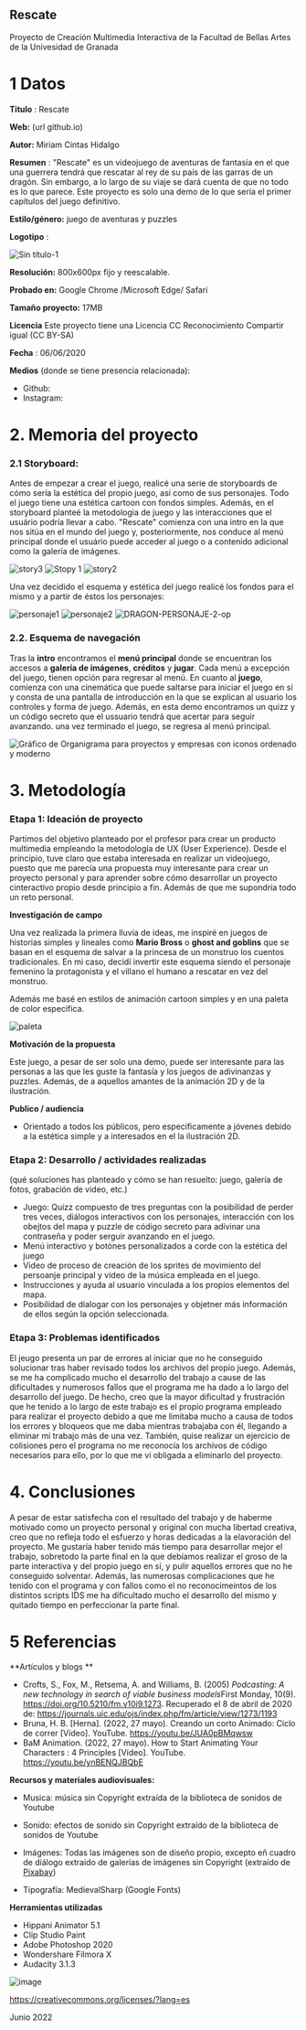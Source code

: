 ## Rescate

Proyecto de Creación Multimedia Interactiva de la  Facultad de Bellas Artes de la Univesidad de Granada



# 1 Datos 



**Titulo** : Rescate

**Web:**   (url github.io)

**Autor:**  Miriam Cintas Hidalgo

**Resumen** : "Rescate" es un videojuego de aventuras de fantasía en el que una guerrera tendrá que rescatar al rey de su país de las garras de un dragón. Sin embargo, a lo largo de su viaje se dará cuenta de que no todo es lo que parece. Este proyecto es solo una demo de lo que sería el primer capítulos del juego definitivo.

**Estilo/género:**    juego de aventuras y puzzles

**Logotipo** : 

![Sin título-1](https://user-images.githubusercontent.com/106731799/172197629-97ef6154-6942-4cda-8892-01dea834cb11.png)

**Resolución:** 800x600px fijo y reescalable.

**Probado en:**   Google Chrome /Microsoft Edge/  Safari

**Tamaño proyecto:** 17MB 

**Licencia** Este proyecto tiene una Licencia CC Reconocimiento Compartir igual (CC BY-SA)

**Fecha** : 06/06/2020

**Medios** (donde se tiene presencia relacionada):

- Github:
- Instagram: 

# 2. Memoria del proyecto 

### 2.1 Storyboard: 
Antes de empezar a crear el juego, realicé una serie de storyboards de cómo sería la estética del propio juego, así como de sus personajes. Todo el juego tiene una estética cartoon con fondos simples. Además, en el storyboard planteé la metodologia de juego y las interacciones que el usuário podría llevar a cabo. "Rescate" comienza con una intro en la que nos sitúa en el mundo del juego y, posteriormente, nos conduce al menú principal donde el usuário puede acceder al juego o a contenido adicional como la galería de imágenes.

![story3](https://user-images.githubusercontent.com/106731799/172213845-a2c3cdda-a9a8-4230-86ce-c657d0a416a8.jpg)
![Stopy 1](https://user-images.githubusercontent.com/106731799/172213897-e7d8c6a9-fc83-4098-8174-5cac961bc6a3.jpg)
![story2](https://user-images.githubusercontent.com/106731799/172213910-76b00079-8a4a-4d50-8fa7-c65c3edf20f0.jpg)


Una vez decidido el esquema y estética del juego realicé los fondos para el mismo y a partir de éstos los personajes:

![personaje1](https://user-images.githubusercontent.com/106731799/172215235-78a6ff74-9485-4448-8801-d0ec575f10d8.jpg)
![personaje2](https://user-images.githubusercontent.com/106731799/172215242-4a57a916-4c8a-4a37-b7c1-a069055c82d3.jpg)
![DRAGON-PERSONAJE-2-op](https://user-images.githubusercontent.com/106731799/172215314-0fbc8dc6-4659-4887-8c75-77b13cfa167d.png)





### 2.2. Esquema de navegación 
Tras la **intro** encontramos el **menú principal** donde se encuentran los accesos a **galería de imágenes**, **créditos** y **jugar**. Cada menú a excepción del juego, tienen opción para regresar al menú. En cuanto al **juego**, comienza con una cinemática que puede saltarse para iniciar el juego en sí y consta de una pantalla de introducción en la que se explican al usuario los controles y forma de juego. Además, en esta demo encontramos un quizz y un código secreto que el ussuario tendrá que acertar para seguir avanzando. una vez terminado el juego, se regresa al menú principal.


![Gráfico de Organigrama para proyectos y empresas con iconos ordenado y moderno](https://user-images.githubusercontent.com/106731799/172219505-e394c722-a4b5-4059-950e-a79eceb71d1e.jpg)






# 3. Metodología





### Etapa 1: Ideación de proyecto

Partimos del objetivo planteado por el profesor para crear un producto multimedia empleando la metodología de UX (User Experience). Desde el principio, tuve claro que estaba interesada en realizar un videojuego, puesto que me parecía una propuesta muy interesante para crear un proyecto personal y para aprender sobre cómo desarrollar un proyecto cinteractivo propio desde principio a fin. Además de que me supondría todo un reto personal.

**Investigación de campo** 

Una vez realizada la primera lluvia de ideas, me inspiré en juegos de historias simples y lineales como **Mario Bross** o **ghost and goblins** que se basan en el esquema de salvar a la princesa de un monstruo los cuentos tradicionales. En mi caso, decidí invertir este esquema siendo el personaje femenino la protagonista y el villano el humano a rescatar en vez del monstruo.

Además me basé en estilos de animación cartoon simples y en una paleta de color específica.

![paleta](https://user-images.githubusercontent.com/106731799/172224389-098d8493-7d8b-4d7b-841d-933050831a19.jpg)



**Motivación de la propuesta** 

Este  juego, a pesar de ser solo una demo, puede ser interesante para las personas a las que les guste la fantasía y los juegos de adivinanzas y puzzles. Además, de a aquellos amantes de la animación 2D y de la ilustración.


**Publico / audiencia**

- Orientado a todos los públicos, pero especificamente a jóvenes debido a la estética simple y a interesados en el la ilustración 2D.





### Etapa 2: Desarrollo / actividades realizadas

(qué soluciones has planteado y cómo se han resuelto: juego, galería de fotos, grabación de video, etc.)

- Juego: Quizz compuesto de tres preguntas con la posibilidad de perder tres veces, diálogos interactivos con los personajes, interacción con los obejtos del mapa y puzzle de código secreto para adivinar una contraseña y poder serguir avanzando en el juego. 
- Menú interactivo y botónes personalizados a corde con la estética del juego
- Video de proceso de creación de los sprites de movimiento del persoanje principal y vídeo de la música empleada en el juego.
- Instrucciones y ayuda al usuario vinculada a los propios elementos del mapa.
- Posibilidad de dialogar con los personajes y objetner más información de ellos según la opción seleccionada.



### Etapa 3: Problemas identificados

El jeugo presenta un par de errores al iniciar que no he conseguido solucionar tras haber revisado todos los archivos del propio juego. Además, se me ha complicado mucho el desarrollo del trabajo a cause de las dificultades y numerosos fallos que el programa me ha dado a lo largo del desarrollo del juego. De hecho, creo que la mayor dificultad y frustración que he tenido a lo largo de este trabajo es el propio programa empleado para realizar el proyecto debido a que me limitaba mucho a causa de todos los errores y bloqueos que me daba mientras trabajaba con él, llegando a eliminar mi trabajo más de una vez. También, quise realizar un ejercicio de colisiones pero el programa no me reconocía los archivos de código necesarios para ello, por lo que me vi obligada a eliminarlo del proyecto.



# 4. Conclusiones 
A pesar de estar satisfecha con el resultado del trabajo y de haberme motivado como un proyecto personal y original con mucha libertad creativa, creo que no refleja todo el esfuerzo y horas dedicadas a la elavoración del proyecto. Me gustaría haber tenido más tiempo para desarrollar mejor el trabajo, sobretodo la parte final en la que debíamos realizar el groso de la parte interactiva y del propio juego en sí, y pulir aquellos errores que no he conseguido solventar. Además, las numerosas complicaciones que he tenido con el programa y con fallos como el no reconocimeintos de los distintos scripts IDS me ha dificultado mucho el desarrollo del mismo y quitado tiempo en perfeccionar la parte final.




# 5 Referencias 

**Artículos y blogs ** 

- Crofts, S., Fox, M., Retsema, A. and Williams, B. (2005) *Podcasting: A new technology in search of viable business models*First Monday, 10(9). https://doi.org/10.5210/fm.v10i9.1273. Recuperado el 8 de abril de 2020 de: https://journals.uic.edu/ojs/index.php/fm/article/view/1273/1193
- Bruna, H. B. [Herna]. (2022, 27 mayo). Creando un corto Animado: Ciclo de correr [Vídeo]. YouTube. https://youtu.be/JUA0pBMqwsw
- BaM Animation. (2022, 27 mayo). How to Start Animating Your Characters : 4 Principles [Vídeo]. YouTube. https://youtu.be/ynBENQJBQbE

**Recursos y materiales audiovisuales:**

* Musica:  música sin Copyright extraída de la biblioteca de sonidos de Youtube
* Sonido: efectos de sonido sin Copyright extraído de la biblioteca de sonidos de Youtube
* Imágenes:  Todas las imágenes son de diseño propio, excepto eñ cuadro de diálogo extraido de galerías de imágenes sin Copyright (extraído de [Pixabay](https://pixabay.com/es/))

* Tipografía: MedievalSharp (Google Fonts)

**Herramientas utilizadas**

- Hippani Animator 5.1
- Clip Studio Paint
- Adobe Photoshop 2020
- Wondershare Filmora X
- Audacity 3.1.3



![image](https://user-images.githubusercontent.com/106731799/172225957-69c98d96-e139-4352-8cf1-013f98fa35f9.png)


https://creativecommons.org/licenses/?lang=es

Junio 2022
